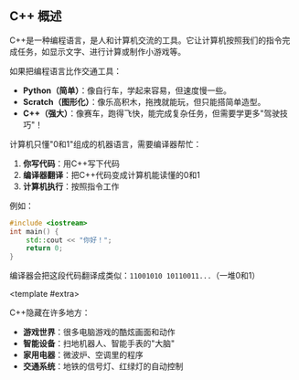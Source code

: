 ## C++ 概述

<CCollapseGroup>

<CCollapse title="C++是什么？">
C++是一种编程语言，是人和计算机交流的工具。它让计算机按照我们的指令完成任务，如显示文字、进行计算或制作小游戏等。
</CCollapse>

<CCollapse title="C++与其他编程语言相比有什么特点？">

如果把编程语言比作交通工具：
- **Python（简单）**：像自行车，学起来容易，但速度慢一些。
- **Scratch（图形化）**：像乐高积木，拖拽就能玩，但只能搭简单造型。
- **C++（强大）**：像赛车，跑得飞快，能完成复杂任务，但需要学更多"驾驶技巧"！

</CCollapse>



<CCollapse title="计算机是如何执行C++代码的？">

计算机只懂"0和1"组成的机器语言，需要编译器帮忙：
1. **你写代码**：用C++写下代码
2. **编译器翻译**：把C++代码变成计算机能读懂的0和1
3. **计算机执行**：按照指令工作

例如：
```cpp
#include <iostream>  
int main() {  
    std::cout << "你好！"; 
    return 0;  
}
```
编译器会把这段代码翻译成类似：`11001010 10110011...`（一堆0和1）

<template #extra>
    <CBadge text="重点" variant="outline" color="#ff4d4f" />
</template>

</CCollapse>



<CCollapse title="C++在日常生活中有哪些应用？">

C++隐藏在许多地方：
- **游戏世界**：很多电脑游戏的酷炫画面和动作
- **智能设备**：扫地机器人、智能手表的"大脑"
- **家用电器**：微波炉、空调里的程序
- **交通系统**：地铁的信号灯、红绿灯的自动控制

</CCollapse>

</CCollapseGroup>